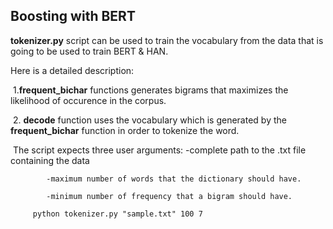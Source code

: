## Boosting with BERT

**tokenizer.py** script can be used to train the vocabulary from the data that is going to be used to train BERT & HAN.

Here is a detailed description:

​        1.**frequent_bichar** functions generates bigrams that maximizes the likelihood of occurence in the corpus.

​        2. **decode** function uses the vocabulary which is generated by the **frequent_bichar** function in order to tokenize the word.

​        The script expects three user arguments:
            -complete path to the .txt file containing the data
            
            -maximum number of words that the dictionary should have.
            
            -minimum number of frequency that a bigram should have.

         python tokenizer.py "sample.txt" 100 7
